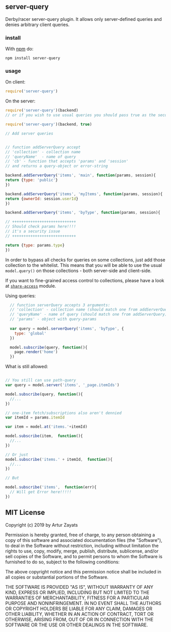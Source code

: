 ## server-query

Derby/racer server-query plugin. It allows only server-defined queries and denies arbitrary client queries.

### install

With [npm](https://npmjs.org) do:

```
npm install server-query
```

### usage

On client:

```js
require('server-query')
```

On the server:
```js
require('server-query')(backend)
// or if you wish to use usual queries you should pass true as the second param

require('server-query')(backend, true)

// Add server queries  


// function addServerQuery accept
// 'collection' - collection name
// 'queryName'  - name of query
// 'cb' - function that accepts 'params' and 'session'
// and returns a query-object or error-string

backend.addServerQuery('items', 'main', function(params, session){
return {type: 'public'}
})

backend.addServerQuery('items', 'myItems', function(params, session){
return {ownerId: session.userId}
})

backend.addServerQuery('items', 'byType', function(params, session){

// ++++++++++++++++++++++++++++
// Should check params here!!!!
// it's a security issue
// ++++++++++++++++++++++++++++

return {type: params.type}
})


```

In order to bypass all checks for queries on some collections, just
add those collection to the whitelist. This means that you will be able to use 
the usual `model.query()` on those collections - both server-side and client-side.

If you want to fine-grained access control to collections, please have a look
at [`share-access`](https://github.com/dmapper/share-access) module.

Using queries:

```js
  // function serverQuery accepts 3 arguments:
  // 'collection' - collection name (should match one from addServerQuery)
  // 'queryName' - name of query (should match one from addServerQuery)
  // 'params' - object with query-params
  
  var query = model.serverQuery('items', 'byType', {
    type: 'global'
  })

  model.subscribe(query, function(){
    page.render('home')
  })
```

What is still allowed:
```js

// You still can use path-query
var query = model.server('items', '_page.itemIds')

model.subscribe(query, function(){
  //...
})

// one-item fetch/subscriptions also aren't dennied
var itemId = params.itemId

var item = model.at('items.'+itemId)

model.subscribe(item,  function(){
  //...
})

// Or just
model.subscribe('items.' + itemId,  function(){
  //...
})

// But

model.subscribe('items',  function(err){
  // Will get Error here!!!!!
})
```

## MIT License
Copyright (c) 2019 by Artur Zayats

Permission is hereby granted, free of charge, to any person obtaining a copy
of this software and associated documentation files (the "Software"), to deal
in the Software without restriction, including without limitation the rights
to use, copy, modify, merge, publish, distribute, sublicense, and/or sell
copies of the Software, and to permit persons to whom the Software is
furnished to do so, subject to the following conditions:

The above copyright notice and this permission notice shall be included in
all copies or substantial portions of the Software.

THE SOFTWARE IS PROVIDED "AS IS", WITHOUT WARRANTY OF ANY KIND, EXPRESS OR
IMPLIED, INCLUDING BUT NOT LIMITED TO THE WARRANTIES OF MERCHANTABILITY,
FITNESS FOR A PARTICULAR PURPOSE AND NONINFRINGEMENT. IN NO EVENT SHALL THE
AUTHORS OR COPYRIGHT HOLDERS BE LIABLE FOR ANY CLAIM, DAMAGES OR OTHER
LIABILITY, WHETHER IN AN ACTION OF CONTRACT, TORT OR OTHERWISE, ARISING FROM,
OUT OF OR IN CONNECTION WITH THE SOFTWARE OR THE USE OR OTHER DEALINGS IN
THE SOFTWARE.

